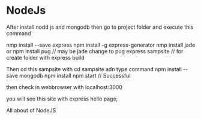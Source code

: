 # NodeJs
After install nodd js and mongodb then go to project  folder and execute this command

nmp install --save express
npm install -g express-generator
nmp install jade or npm install pug // may be jade change to pug
express sampsite // for create folder with express build

Then cd this sampsite with cd sampsite adn type command
npm install --save mongodb
npm install
npm start // Successful

then check in webbrowser with localhost:3000
 
 you will see this site with express hello page;



All about of NodeJS
